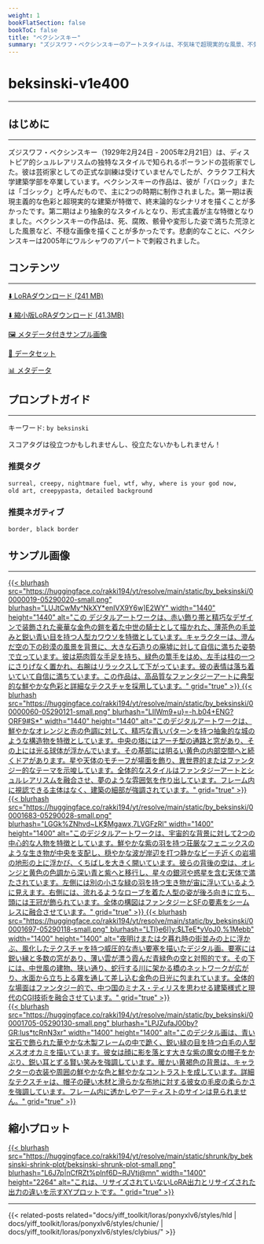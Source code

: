 ```yaml
---
weight: 1
bookFlatSection: false
bookToC: false
title: "ベクシンスキー"
summary: "ズジスワフ・ベクシンスキーのアートスタイルは、不気味で超現実的な風景、不気味なディストピア的なイメージ、そして深い荒廃感が特徴です。"
---
```


<!--markdownlint-disable MD025 MD033 -->

# beksinski-v1e400

---

## はじめに

---

ズジスワフ・ベクシンスキー（1929年2月24日 - 2005年2月21日）は、ディストピア的シュルレアリスムの独特なスタイルで知られるポーランドの芸術家でした。彼は芸術家としての正式な訓練は受けていませんでしたが、クラクフ工科大学建築学部を卒業しています。ベクシンスキーの作品は、彼が「バロック」または「ゴシック」と呼んだもので、主に2つの時期に制作されました。第一期は表現主義的な色彩と超現実的な建築が特徴で、終末論的なシナリオを描くことが多かったです。第二期はより抽象的なスタイルとなり、形式主義が主な特徴となりました。ベクシンスキーの作品は、死、腐敗、骸骨や変形した姿で満ちた荒涼とした風景など、不穏な画像を描くことが多かったです。悲劇的なことに、ベクシンスキーは2005年にワルシャワのアパートで刺殺されました。

## コンテンツ

---

[⬇️ LoRAダウンロード (241 MB)](https://huggingface.co/rakki194/yt/resolve/main/ponyxl_loras/by_beksinski-v1e400.safetensors?download=true)

[⬇️ 縮小版LoRAダウンロード (41.3MB)](https://huggingface.co/rakki194/yt/resolve/main/ponyxl_loras_shrunk_2/by_beksinski-v1e400_frockpt1_th-3.55.safetensors?download=true)

[🖼️ メタデータ付きサンプル画像](https://huggingface.co/k4d3/yiff_toolkit/tree/main/static/by_beksinski)

[📐 データセット](https://huggingface.co/datasets/k4d3/furry/tree/main/by_beksinski)

[📊 メタデータ](https://huggingface.co/k4d3/yiff_toolkit/raw/main/ponyxl_loras/by_beksinski-v1e400.json)

## プロンプトガイド

---

キーワード: `by beksinski`

スコアタグは役立つかもしれませんし、役立たないかもしれません！

### 推奨タグ

```md
surreal, creepy, nightmare fuel, wtf, why, where is your god now,
old art, creepypasta, detailed background
```

### 推奨ネガティブ

```md
border, black border
```

## サンプル画像

---

<div class="image-grid">
  <div class="image-grid-container">
    <a href="https://huggingface.co/rakki194/yt/resolve/main/static/by_beksinski/00000019-05290020-upscaled.png?download=true">
      {{< blurhash
        src="https://huggingface.co/rakki194/yt/resolve/main/static/by_beksinski/00000019-05290020-small.png"
        blurhash="LUJtCwMy^NkXY*enIVX9Y6w]E2WY"
        width="1440"
        height="1440"
        alt="この デジタルアートワークは、赤い飾り帯と精巧なデザインで装飾された豪華な金色の鎧を着た中世の騎士として描かれた、薄茶色の毛並みと鋭い青い目を持つ人型カワウソを特徴としています。キャラクターは、澄んだ空の下の砂漠の風景を背景に、大きな石造りの廃墟に対して自信に満ちた姿勢で立っています。彼は筋肉質な手足を持ち、緑色の篭手をはめ、左手は柱の一つにさりげなく置かれ、右腕はリラックスして下がっています。彼の表情は落ち着いていて自信に満ちています。この作品は、高品質なファンタジーアートに典型的な鮮やかな色彩と詳細なテクスチャを採用しています。"
        grid="true"
      >}}
    </a>
    <a href="https://huggingface.co/rakki194/yt/resolve/main/static/by_beksinski/00000060-05290121-upscaled.png?download=true">
      {{< blurhash
        src="https://huggingface.co/rakki194/yt/resolve/main/static/by_beksinski/00000060-05290121-small.png"
        blurhash="LIIWm9+u}=-h.b04+ENG?ORF9#S*"
        width="1440"
        height="1440"
        alt="このデジタルアートワークは、鮮やかなオレンジと赤の色調に対して、精巧な青いパターンを持つ抽象的な城のような構造物を特徴としています。中央の塔にはアーチ型の通路と窓があり、その上には光る球体が浮かんでいます。その基部には明るい黄色の内部空間へと続くドアがあります。星や天体のモチーフが場面を飾り、異世界的またはファンタジー的なテーマを示唆しています。全体的なスタイルはファンタジーアートとシュルレアリスムを融合させ、夢のような雰囲気を作り出しています。フレーム内に視認できる主体はなく、建築の細部が強調されています。"
        grid="true"
      >}}
    </a>
  </div>
</div>

<div class="image-grid">
  <div class="image-grid-container">
    <a href="https://huggingface.co/rakki194/yt/resolve/main/static/by_beksinski/00001683-05290028-upscaled.png?download=true">
      {{< blurhash
        src="https://huggingface.co/rakki194/yt/resolve/main/static/by_beksinski/00001683-05290028-small.png"
        blurhash="LGGk%ZNhvd~LK$Mgawx,7LVGFzRl"
        width="1400"
        height="1400"
        alt="このデジタルアートワークは、宇宙的な背景に対して2つの中心的な人物を特徴としています。鮮やかな紫の羽を持つ荘厳なフェニックスのような生き物が中央を支配し、穏やかな波が岸辺を打つ静かなビーチ近くの岩場の地形の上に浮かび、くちばしを大きく開いています。彼らの背後の空は、オレンジと黄色の色調から深い青と紫へと移行し、星々の銀河や惑星を含む天体で満たされています。左側には別の小さな緑の羽を持つ生き物が宙に浮いているように見えます。右側には、流れるようなローブを着た人型の姿が後ろ向きに立ち、頭には王冠が飾られています。全体の構図はファンタジーとSFの要素をシームレスに融合させています。"
        grid="true"
      >}}
    </a>
    <a href="https://huggingface.co/rakki194/yt/resolve/main/static/by_beksinski/00001697-05290118-upscaled.png?download=true">
      {{< blurhash
        src="https://huggingface.co/rakki194/yt/resolve/main/static/by_beksinski/00001697-05290118-small.png"
        blurhash="LTI}e6I]y:$LTeE*yVoJ0,%1Mebb"
        width="1400"
        height="1400"
        alt="夜明けまたは夕暮れ時の街並みの上に浮かぶ、風化したテクスチャを持つ威圧的な赤い要塞を描いたデジタル画。要塞には鋭い縁と多数の窓があり、薄い雲が漂う霞んだ青緑色の空と対照的です。その下には、中世風の建物、狭い通り、蛇行する川に架かる橋のネットワークが広がり、水面から立ち上る霧を通して差し込む金色の日光に包まれています。全体的な場面はファンタジー的で、中つ国のミナス・ティリスを思わせる建築様式と現代のCGI技術を融合させています。"
        grid="true"
      >}}
    </a>
  </div>
</div>
<div class="image-grid">
  <div class="image-grid-container">
    <a href="https://huggingface.co/rakki194/yt/resolve/main/static/by_beksinski/00001705-05290130-upscaled.png?download=true">
      {{< blurhash
        src="https://huggingface.co/rakki194/yt/resolve/main/static/by_beksinski/00001705-05290130-small.png"
        blurhash="LPJZufaJ00by?GR:Ius*tcRnN3xr"
        width="1400"
        height="1400"
        alt="このデジタル画は、青い宝石で飾られた華やかな木製フレームの中で跪く、鋭い緑の目を持つ白毛の人型メスオオカミを描いています。彼女は顔に影を落とす大きな紫の魔女の帽子をかぶり、鋭い耳とずる賢い笑みを強調しています。暖かい黄褐色の背景は、キャラクターの衣装や周囲の鮮やかな色と鮮やかなコントラストを成しています。詳細なテクスチャは、帽子の硬い木材と滑らかな布地に対する彼女の毛皮の柔らかさを強調しています。フレーム内に透かしやアーティストのサインは見られません。"
        grid="true"
      >}}
    </a>
  </div>
</div>

## 縮小プロット

<div class="image-grid">
  <div class="image-grid-container">
    <a href="https://huggingface.co/rakki194/yt/resolve/main/static/shrunk/by_beksinski-shrink-plot/beksinski-shrunk-plot.png?download=true">
      {{< blurhash
        src="https://huggingface.co/rakki194/yt/resolve/main/static/shrunk/by_beksinski-shrink-plot/beksinski-shrunk-plot-small.png"
        blurhash="L6J7p|nCfRZt%pInf6D~RJVtj@mn"
        width="1400"
        height="2264"
        alt="これは、リサイズされていないLoRA出力とリサイズされた出力の違いを示すXYプロットです。"
        grid="true"
      >}}
    </a>
  </div>
</div>

---

<!--
HUGO_SEARCH_EXCLUDE_START
-->
{{< related-posts related="docs/yiff_toolkit/loras/ponyxlv6/styles/hld | docs/yiff_toolkit/loras/ponyxlv6/styles/chunie/ | docs/yiff_toolkit/loras/ponyxlv6/styles/clybius/" >}}
<!--
HUGO_SEARCH_EXCLUDE_END
-->
